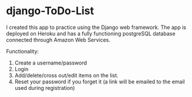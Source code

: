 # django-ToDo-List

I created this app to practice using the Django web framework. The app is deployed on Heroku and has a fully functioning postgreSQL database connected through Amazon Web Services. 

Functionality:
1. Create a username/password
2. Login
3. Add/delete/cross out/edit items on the list.
4. Reset your password if you forget it (a link will be emailed to the email used during registration)
